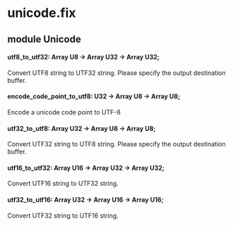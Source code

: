 # unicode.fix

## module Unicode

#### utf8_to_utf32: Array U8 -> Array U32 -> Array U32;

Convert UTF8 string to UTF32 string. Please specify the output destination buffer.

#### encode_code_point_to_utf8: U32 -> Array U8 -> Array U8;

Encode a unicode code point to UTF-8

#### utf32_to_utf8: Array U32 -> Array U8 -> Array U8;

Convert UTF32 string to UTF8 string. Please specify the output destination buffer.

#### utf16_to_utf32: Array U16 -> Array U32 -> Array U32;

Convert UTF16 string to UTF32 string.

#### utf32_to_utf16: Array U32 -> Array U16 -> Array U16;

Convert UTF32 string to UTF16 string.

